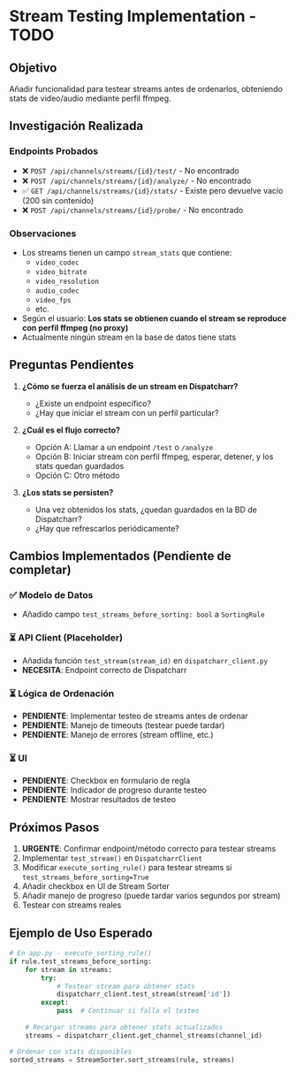 # Stream Testing Implementation - TODO

## Objetivo
Añadir funcionalidad para testear streams antes de ordenarlos, obteniendo stats de video/audio mediante perfil ffmpeg.

## Investigación Realizada

### Endpoints Probados
- ❌ `POST /api/channels/streams/{id}/test/` - No encontrado
- ❌ `POST /api/channels/streams/{id}/analyze/` - No encontrado  
- ✅ `GET /api/channels/streams/{id}/stats/` - Existe pero devuelve vacío (200 sin contenido)
- ❌ `POST /api/channels/streams/{id}/probe/` - No encontrado

### Observaciones
- Los streams tienen un campo `stream_stats` que contiene:
  - `video_codec`
  - `video_bitrate`
  - `video_resolution`
  - `audio_codec`
  - `video_fps`
  - etc.
- Según el usuario: **Los stats se obtienen cuando el stream se reproduce con perfil ffmpeg (no proxy)**
- Actualmente ningún stream en la base de datos tiene stats

## Preguntas Pendientes

1. **¿Cómo se fuerza el análisis de un stream en Dispatcharr?**
   - ¿Existe un endpoint específico?
   - ¿Hay que iniciar el stream con un perfil particular?
   
2. **¿Cuál es el flujo correcto?**
   - Opción A: Llamar a un endpoint `/test` o `/analyze`
   - Opción B: Iniciar stream con perfil ffmpeg, esperar, detener, y los stats quedan guardados
   - Opción C: Otro método

3. **¿Los stats se persisten?**
   - Una vez obtenidos los stats, ¿quedan guardados en la BD de Dispatcharr?
   - ¿Hay que refrescarlos periódicamente?

## Cambios Implementados (Pendiente de completar)

### ✅ Modelo de Datos
- Añadido campo `test_streams_before_sorting: bool` a `SortingRule`

### ⏳ API Client (Placeholder)
- Añadida función `test_stream(stream_id)` en `dispatcharr_client.py`
- **NECESITA**: Endpoint correcto de Dispatcharr

### ⏳ Lógica de Ordenación
- **PENDIENTE**: Implementar testeo de streams antes de ordenar
- **PENDIENTE**: Manejo de timeouts (testear puede tardar)
- **PENDIENTE**: Manejo de errores (stream offline, etc.)

### ⏳ UI
- **PENDIENTE**: Checkbox en formulario de regla
- **PENDIENTE**: Indicador de progreso durante testeo
- **PENDIENTE**: Mostrar resultados de testeo

## Próximos Pasos

1. **URGENTE**: Confirmar endpoint/método correcto para testear streams
2. Implementar `test_stream()` en `DispatcharrClient`
3. Modificar `execute_sorting_rule()` para testear streams si `test_streams_before_sorting=True`
4. Añadir checkbox en UI de Stream Sorter
5. Añadir manejo de progreso (puede tardar varios segundos por stream)
6. Testear con streams reales

## Ejemplo de Uso Esperado

```python
# En app.py - execute_sorting_rule()
if rule.test_streams_before_sorting:
    for stream in streams:
        try:
            # Testear stream para obtener stats
            dispatcharr_client.test_stream(stream['id'])
        except:
            pass  # Continuar si falla el testeo
    
    # Recargar streams para obtener stats actualizados
    streams = dispatcharr_client.get_channel_streams(channel_id)

# Ordenar con stats disponibles
sorted_streams = StreamSorter.sort_streams(rule, streams)
```
